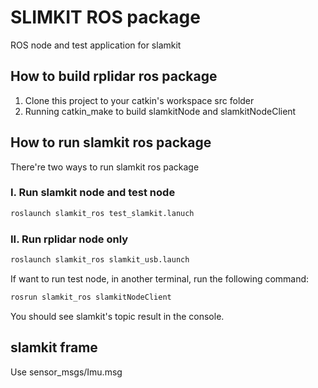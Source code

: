 # SLIMKIT ROS package

ROS node and test application for slamkit

## How to build rplidar ros package

   1) Clone this project to your catkin's workspace src folder
   2) Running catkin_make to build slamkitNode and slamkitNodeClient

## How to run slamkit ros package

There're two ways to run slamkit ros package

### I. Run slamkit node and test node 

```bash
roslaunch slamkit_ros test_slamkit.lanuch
```

### II. Run rplidar node only

```bash
roslaunch slamkit_ros slamkit_usb.launch
```

If want to run test node, in another terminal, run the following command:

```bash
rosrun slamkit_ros slamkitNodeClient
```

You should see slamkit's topic result in the console.

## slamkit frame

Use sensor_msgs/Imu.msg
